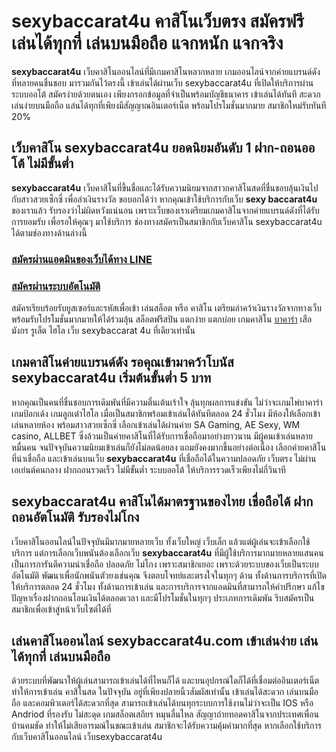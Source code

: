 # sexybaccarat4u คาสิโนเว็บตรง สมัครฟรี เล่นได้ทุกที่ เล่นบนมือถือ แจกหนัก แจกจริง
**sexybaccarat4u** เว็บคาสิโนออนไลน์ที่มีเกมคาสิโนหลากหลาย เกมออนไลน์จากค่ายแบรนด์ดัง ที่หลายคนชื่นชอบ มารวมกันไว้ตรงนี้ เข้าเล่นได้ผ่านเว็บ sexybaccarat4u ที่เปิดให้บริการผ่านระบบออโต้ สมัครง่ายด้วยตนเอง เพียงกรอกข้อมูลที่จำเป็นพร้อมบัญชีธนาคาร เข้าเล่นได้ทันที สะดวกเล่นง่ายบนมือถือ แล่นได้ทุกที่เพียงมีสัญญาณอินเตอร์เน็ต พร้อมโปรโมชั่นมากมาย สมาชิกใหม่รับทันที 20%

## **เว็บคาสิโน sexybaccarat4u** ยอดนิยมอันดับ 1 ฝาก-ถอนออโต้ ไม่มีขั้นต่ำ
**sexybaccarat4u** เว็บคาสิโนที่ขึ้นชื่อและได้รับความนิยมจากสาวกคาสิโนสดที่ชื่นชอบลุ้นเงินไปกับสาวสวยเซ็กซี่ เพื่อล่าเงินรางวัล ขอบอกได้ว่า หากคุณเข้าใช้บริการกับเว็บ **sexy baccarat4u** ของเราแล้ว รับรองว่าไม่ผิดหวังแน่นอน เพราะเว็บของเราเตรียมเกมคาสิโนจากค่ายแบรนด์ดังที่ได้รับการยอมรับ เพื่อรอให้คุณๆ มาใช้บริการ ช่องทางสมัครเป็นสมาชิกกับเว็บคาสิโน sexybaccarat4u ได้ตามช่องทางด้านล่างนี้

### [สมัครผ่านแอดมินของเว็บได้ทาง LINE](https://line.me/R/ti/p/%40tiger711)
### [สมัครผ่านระบบอัตโนมัติ](https://member.tiger711v2.com/register?sellerId=atom)

สมัครเรียบร้อยรับยูสเซอร์และรหัสเพื่อเข้า เล่นสล็อต หรือ คาสิโน เตรียมล่าคว้าเงินรางวัลจากทางเว็บ พร้อมรับโปรโมชั่นมากมายให้ได้ร่วมลุ้น สล็อตฟรีสปิน แตกง่าย แตกบ่อย เกมคาสิโน [บาคาร่า](https://tiger711.io/baccarat/) เสือมังกร รูเล็ต ไฮโล เว็บ sexybaccarat 4u ที่เดียวเท่านั้น

## เกมคาสิโนค่ายแบรนด์ดัง รอคุณเข้ามาคว้าโบนัส **sexybaccarat4u** เริ่มต้นขั้นต่ำ 5 บาท
หากคุณเป็นคนที่ชื่นชอบการเดิมพันที่มีความตื่นเต้นเร้าใจ ลุ้นทุกผลการแข่งขัน ไม่ว่าจะเกมไพ่บาคาร่า เกมป้อกเด้ง เกมลูกเต๋าไฮโล เมื่อเป็นสมาชิกพร้อมเข้าเล่นได้ทันทีตลอด 24 ชั่วโมง มีห้องให้เลือกเข้าเล่นหลายห้อง พร้อมสาวสวยเซ็กซี่ เลือกเข้าเล่นได้ผ่านค่าย SA Gaming, AE Sexy, WM casino, ALLBET ซึ่งล้วนเป็นค่ายคาสิโนที่ได้รับการเชื่อถือมาอย่างยาวนาน มีผู้คนเข้าเล่นหลายหมื่นคน จนปัจจุบันความนิยมเข้าเล่นก็ยังไม่ลดน้อยลง แถมยังคงมากขึ้นอย่างต่อเนื่อง เลือกค่ายคาสิโนที่น่าเชื่อถือ และเข้าเล่นบนเว็บ **sexybaccarat4u** ที่เชื่อถือได้ในความปลอดภัย เว็บตรง ไม่ผ่านเอเย่นต์คนกลาง ฝากถอนรวดเร็ว ไม่มีขั้นต่ำ ระบบออโต้ ให้บริการรวดเร็วเพียงไม่กี่วินาที

## sexybaccarat4u คาสิโนได้มาตรฐานของไทย เชื่อถือได้ ฝากถอนอัตโนมัติ รับรองไม่โกง
เว็บคาสิโนออนไลน์ในปัจจุบันมีมากมายหลายเว็บ ทั้งเว็บใหญ่ เว็บเล็ก แล้วแต่ผู้เล่นจะเข้าเลือกใช้บริการ แต่การเลือกเว็บพนันต้องเลือกเว็บ **sexybaccarat4u** ที่มีผู้ใช้บริการมากมายหลายแสนคน เป็นการการันตีความน่าเชื่อถือ ปลอดภัย ไม่โกง เพราะสมาชิกเยอะ เพราะด้วยระบบของเว็บเป็นระบบอัตโนมัติ พัฒนาเพื่อนักพนันตัวยงเช่นคุณ จึงตอบโจทย์และตรงใจในทุกๆ ด้าน ทั้งด้านการบริการที่เปิดให้บริการตลอด 24 ชั่วโมง ทั้งด้านการเข้าเล่น และการบริการจากแอดมินที่สามารถให้คำปรึกษา แก้ไขปัญหาเรื่องฝากถอนโอนเงินได้ตลอดเวลา และมีโปรโมชั่นในทุกๆ ประเภทการเดิมพัน รีบสมัครเป็นสมาชิกเพื่อเข้าสู่หน้าเว็บไซต์ได้ที่

## เล่นคาสิโนออนไลน์ sexybaccarat4u.com เข้าเล่นง่าย เล่นได้ทุกที่ เล่นบนมือถือ
ด้วยระบบที่พัฒนาให้ผู้เล่นสามารถเข้าเล่นได้ที่ไหนก็ได้ และบนอุปกรณ์ใดก็ได้ที่เชื่อมต่ออินเตอร์เน็ต ทำให้การเข้าเล่น คาสิโนสด ในปัจจุบัน อยู่ที่เพียงปลายนิ้วสัมผัสเท่านั้น เข้าเล่นได้สะดวก เล่นบนมือถือ และคอมพิวเตอร์ได้สะดวกที่สุด สามารถเข้าเล่นได้บนทุกระบบการใช้งานไม่ว่าจะเป็น IOS หรือ Andriod ที่รองรับ ไม่สะดุด เกมสล็อตเสถียร หมุนลื่นไหล สัญญาถ่ายทอดคาสิโนจากประเทศเพื่อนบ้านคมชัด ทำให้ไม่เสียอารมณ์ในขณะเข้าเล่น สมาชิกจะได้รับความคุ้มค่ามากที่สุด หากเลือกใช้บริการกับเว็บคาสิโนออนไลน์ เว็บsexybaccarat4u
